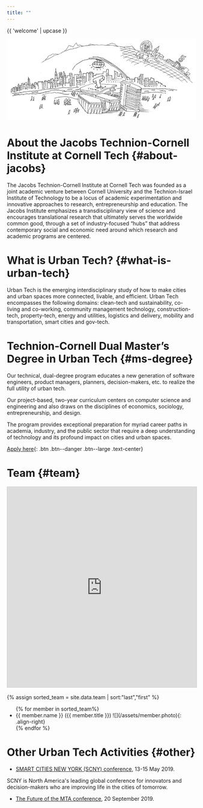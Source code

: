 ```yaml
---
title: ""
---
```


{{ 'welcome' | upcase }}

<img src="hub-drawing.png" alt="urban tech hub drawing"/>

# About the Jacobs Technion-Cornell Institute at Cornell Tech {#about-jacobs}
The Jacobs Technion-Cornell Institute at Cornell Tech was founded as a joint academic venture between Cornell University and the Technion-Israel Institute of Technology to be a locus of academic experimentation and innovative approaches to research, entrepreneurship and education. The Jacobs Institute emphasizes a transdisciplinary view of science and encourages translational research that ultimately serves the worldwide common good, through a set of industry-focused “hubs” that address contemporary social and economic need around which research and academic programs are centered.

# What is Urban Tech? {#what-is-urban-tech}
Urban Tech is the emerging interdisciplinary study of how to make cities and urban spaces more connected, livable, and efficient. Urban Tech encompasses the following domains:  clean-tech and sustainability, co-living and co-working, community management technology, construction-tech, property-tech, energy and utilities, logistics and delivery, mobility and transportation, smart cities and gov-tech.

# Technion-Cornell Dual Master’s Degree in Urban Tech {#ms-degree}
Our technical, dual-degree program educates a new generation of software engineers, product managers, planners, decision-makers, etc. to realize the full utility of urban tech.

Our project-based, two-year curriculum centers on computer science and engineering and also draws on the disciplines of economics, sociology, entrepreneurship, and design.

The program provides exceptional preparation for myriad career paths in academia, industry, and the public sector that require a deep understanding of technology and its profound impact on cities and urban spaces.

[Apply here](http://apply.tech.cornell.edu){: .btn .btn--danger .btn--large .text-center}


# Team {#team}
<iframe class="airtable-embed" src="https://airtable.com/embed/shrGVliWT1g423ijc?backgroundColor=purple&layout=card" frameborder="0" onmousewheel="" width="100%" height="533" style="background: transparent; border: 1px solid #ccc;"></iframe>

{% assign sorted_team = site.data.team | sort:"last","first" %}
<ul>
{% for member in sorted_team%}
  <li>
      {{ member.name }} ({{ member.title }}) ![](/assets/member.photo){: .align-right}
  </li>
{% endfor %}
</ul>

# Other Urban Tech Activities {#other}
* [SMART CITIES NEW YORK (SCNY) conference](https://smartcitiesny.com), 13-15 May 2019.

SCNY is North America's leading global conference for innovators and decision-makers who are improving life in the cities of tomorrow.
* [The Future of the MTA conference](), 20 September 2019.
